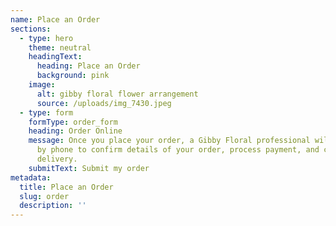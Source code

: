 ```yaml
---
name: Place an Order
sections:
  - type: hero
    theme: neutral
    headingText:
      heading: Place an Order
      background: pink
    image:
      alt: gibby floral flower arrangement
      source: /uploads/img_7430.jpeg
  - type: form
    formType: order_form
    heading: Order Online
    message: Once you place your order, a Gibby Floral professional will contact you
      by phone to confirm details of your order, process payment, and confirm
      delivery.
    submitText: Submit my order
metadata:
  title: Place an Order
  slug: order
  description: ''
---
```

